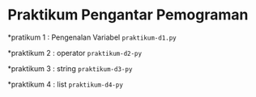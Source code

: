 # Praktikum Pengantar Pemograman 

*pratikum 1 : Pengenalan Variabel 
`praktikum-d1.py`

*praktikum 2 : operator
`praktikum-d2-py`

*praktikum 3 : string
`praktikum-d3-py`

*praktikum 4 : list
`praktikum-d4-py`
